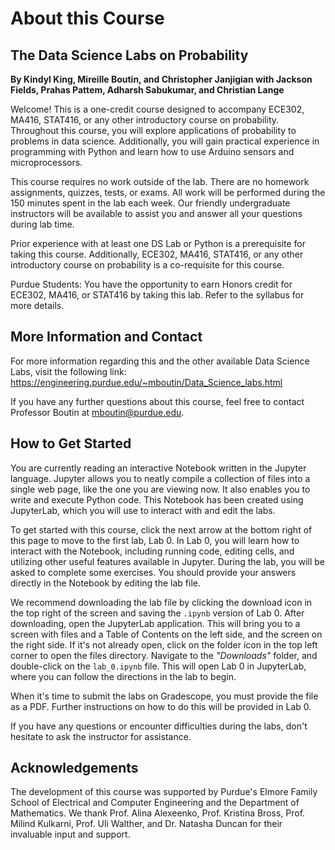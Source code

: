 # About this Course

## The Data Science Labs on Probability

**By Kindyl King, Mireille Boutin, and Christopher Janjigian with Jackson Fields, Prahas Pattem, Adharsh Sabukumar, and Christian Lange**

Welcome! This is a one-credit course designed to accompany ECE302, MA416, STAT416, or any other introductory course on probability. Throughout this course, you will explore applications of probability to problems in data science. Additionally, you will gain practical experience in programming with Python and learn how to use Arduino sensors and microprocessors.

This course requires no work outside of the lab. There are no homework assignments, quizzes, tests, or exams. All work will be performed during the 150 minutes spent in the lab each week. Our friendly undergraduate instructors will be available to assist you and answer all your questions during lab time.

Prior experience with at least one DS Lab or Python is a prerequisite for taking this course. Additionally, ECE302, MA416, STAT416, or any other introductory course on probability is a co-requisite for this course.

Purdue Students: You have the opportunity to earn Honors credit for ECE302, MA416, or STAT416 by taking this lab. Refer to the syllabus for more details.

## More Information and Contact

For more information regarding this and the other available Data Science Labs, visit the following link:
https://engineering.purdue.edu/~mboutin/Data_Science_labs.html

If you have any further questions about this course, feel free to contact Professor Boutin at mboutin@purdue.edu.

## How to Get Started

You are currently reading an interactive Notebook written in the Jupyter language. Jupyter allows you to neatly compile a collection of files into a single web page, like the one you are viewing now. It also enables you to write and execute Python code. This Notebook has been created using JupyterLab, which you will use to interact with and edit the labs.

To get started with this course, click the next arrow at the bottom right of this page to move to the first lab, Lab 0. In Lab 0, you will learn how to interact with the Notebook, including running code, editing cells, and utilizing other useful features available in Jupyter. During the lab, you will be asked to complete some exercises. You should provide your answers directly in the Notebook by editing the lab file.

We recommend downloading the lab file by clicking the download icon in the top right of the screen and saving the `.ipynb` version of Lab 0. After downloading, open the JupyterLab application. This will bring you to a screen with files and a Table of Contents on the left side, and the screen on the right side. If it's not already open, click on the folder icon in the top left corner to open the files directory. Navigate to the _"Downloads"_ folder, and double-click on the `lab_0.ipynb` file. This will open Lab 0 in JupyterLab, where you can follow the directions in the lab to begin.

When it's time to submit the labs on Gradescope, you must provide the file as a PDF. Further instructions on how to do this will be provided in Lab 0.

If you have any questions or encounter difficulties during the labs, don't hesitate to ask the instructor for assistance.

## Acknowledgements

The development of this course was supported by Purdue's Elmore Family School of Electrical and Computer Engineering and the Department of Mathematics. We thank Prof. Alina Alexeenko, Prof. Kristina Bross, Prof. Milind Kulkarni, Prof. Uli Walther, and Dr. Natasha Duncan for their invaluable input and support.
